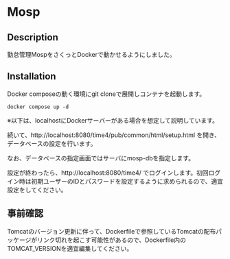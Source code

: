 # Mosp

## Description

勤怠管理MospをさくっとDockerで動かせるようにしました。

## Installation

Docker composeの動く環境にgit cloneで展開しコンテナを起動します。

```
docker compose up -d
```

※以下は、localhostにDockerサーバーがある場合を想定して説明しています。

続いて、http://localhost:8080/time4/pub/common/html/setup.html を開き、データベースの設定を行います。

なお、データベースの指定画面ではサーバにmosp-dbを指定します。

設定が終わったら、http://localhost:8080/time4/ でログインします。初回ログイン時は初期ユーザーのIDとパスワードを設定するように求められるので、適宜設定をしてください。

## 事前確認

Tomcatのバージョン更新に伴って、Dockerfileで参照しているTomcatの配布パッケージがリンク切れを起こす可能性があるので、Dockerfile内のTOMCAT_VERSIONを適宜編集してください。
